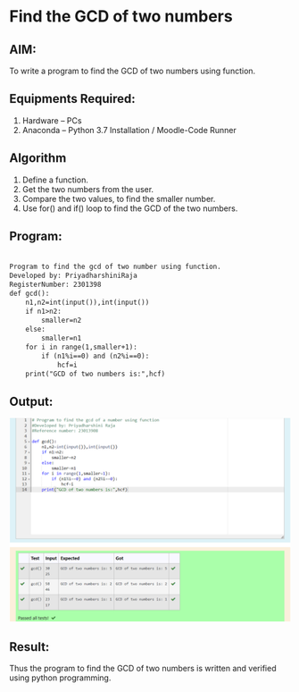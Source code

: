 # Find the GCD of two numbers

## AIM:
To write a program to find the GCD of two numbers using function.

## Equipments Required:
1. Hardware – PCs
2. Anaconda – Python 3.7 Installation / Moodle-Code Runner

## Algorithm
1. Define a function.
2. Get the two numbers from the user.
3. Compare the two values, to find the smaller number.
4. Use for() and if() loop to find the GCD of the two numbers.

## Program:
```

Program to find the gcd of two number using function.
Developed by: PriyadharshiniRaja
RegisterNumber: 2301398
def gcd():
    n1,n2=int(input()),int(input())
    if n1>n2:
        smaller=n2
    else:
        smaller=n1
    for i in range(1,smaller+1):
        if (n1%i==0) and (n2%i==0):
            hcf=i
    print("GCD of two numbers is:",hcf)

```

## Output:
![output](<gcd ss.png>)


## Result:
Thus the program to find the GCD of two numbers is written and verified using python programming.
